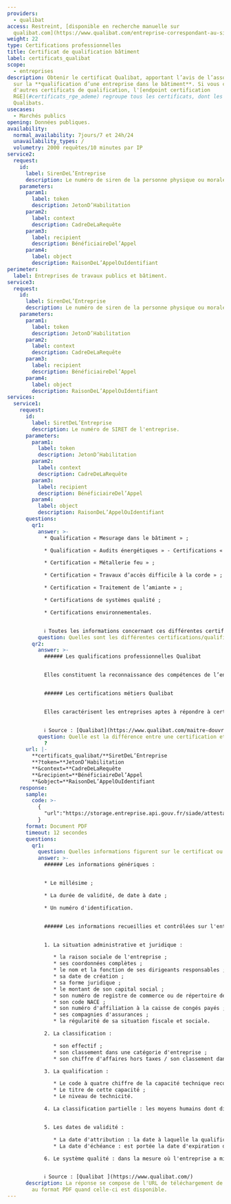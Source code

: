 ```yaml
---
providers:
  - qualibat
access: Restreint, [disponible en recherche manuelle sur
  qualibat.com](https://www.qualibat.com/entreprise-correspondant-au-sirenraison-sociale/?siren_or_r_soc=){:target="_blank"}
weight: 22
type: Certifications professionnelles
title: Certificat de qualification bâtiment
label: certificats_qualibat
scope:
  - entreprises
description: Obtenir le certificat Qualibat, apportant l’avis de l’association
  sur la **qualification d’une entreprise dans le bâtiment**. Si vous cherchez
  d'autres certificats de qualification, l'[endpoint certification
  RGE](#certificats_rge_ademe) regroupe tous les certificats, dont les
  Qualibats.
usecases:
  - Marchés publics
opening: Données publiques.
availability:
  normal_availability: 7jours/7 et 24h/24
  unavailability_types: /
  volumetry: 2000 requêtes/10 minutes par IP
service2:
  request:
    id:
      label: SirenDeL’Entreprise
      description: Le numéro de siren de la personne physique ou morale recherchée
    parameters:
      param1:
        label: token
        description: JetonD’Habilitation
      param2:
        label: context
        description: CadreDeLaRequête
      param3:
        label: recipient
        description: BénéficiaireDel’Appel
      param4:
        label: object
        description: RaisonDeL’AppelOuIdentifiant
perimeter:
  label: Entreprises de travaux publics et bâtiment.
service3:
  request:
    id:
      label: SirenDeL’Entreprise
      description: Le numéro de siren de la personne physique ou morale recherchée
    parameters:
      param1:
        label: token
        description: JetonD’Habilitation
      param2:
        label: context
        description: CadreDeLaRequête
      param3:
        label: recipient
        description: BénéficiaireDel’Appel
      param4:
        label: object
        description: RaisonDeL’AppelOuIdentifiant
services:
  service1:
    request:
      id:
        label: SiretDeL’Entreprise
        description: Le numéro de SIRET de l'entreprise.
      parameters:
        param1:
          label: token
          description: JetonD’Habilitation
        param2:
          label: context
          description: CadreDeLaRequête
        param3:
          label: recipient
          description: BénéficiaireDel’Appel
        param4:
          label: object
          description: RaisonDeL’AppelOuIdentifiant
      questions:
        qr1:
          answer: >-
            * Qualification « Mesurage dans le bâtiment » ;

            * Qualification « Audits énergétiques » - Certifications « Traitement des bois » ;

            * Certification « Métallerie feu » ;

            * Certification « Travaux d’accès difficile à la corde » ;

            * Certification « Traitement de l’amiante » ;

            * Certifications de systèmes qualité ;

            * Certifications environnementales.


            ℹ️ Toutes les informations concernant ces différentes certifications et qualifications sont disponibles sur le [site Qualibat]( https://www.qualibat.com/documentation/documentation-technique){:target="_blank"}
          question: Quelles sont les différentes certifications/qualifications ?
        qr2:
          answer: >-
            ###### Les qualifications professionnelles Qualibat


            Elles constituent la reconnaissance des compétences de l’entreprise, de sa capacité à réaliser des travaux dans une activité donnée, à un niveau de technicité défini. Elles donnent à l’entreprise les moyens de faire-valoir son expertise technique et permettent au maître d’ouvrage d’identifier précisément les professionnels capables de répondre à sa demande. 


            ###### Les certifications métiers Qualibat 


            Elles caractérisent les entreprises aptes à répondre à certaines activités nécessitant le respect de réglementations particulières en matière d’environnement, de sécurité ou de protection de la santé. Elles sont attribuées à partir de référentiels techniques spécifiques. En plus de la reconnaissance du savoir-faire, elles supposent la mise en place d’un système d’organisation et de procédures au sein de l’entreprise. 


            ℹ️ Source : [Qualibat](https://www.qualibat.com/maitre-douvrage/nomenclature/consulter-la-nomenclature){:target="_blank"}
          question: Quelle est la différence entre une certification et une qualification
            ?
      url: |-
        **certificats_qualibat/**SiretDeL’Entreprise
        **?token=**JetonD’Habilitation
        **&context=**CadreDeLaRequête
        **&recipient=**BénéficiaireDel’Appel
        **&object=**RaisonDeL’AppelOuIdentifiant
    response:
      sample:
        code: >-
          {
            "url":"https://storage.entreprise.api.gouv.fr/siade/attestation%2D3a858b299ce9f370e6bdc666d0616617_qualibat.pdf"
          }
      format: Document PDF
      timeout: 12 secondes
      questions:
        qr1:
          question: Quelles informations figurent sur le certificat ou la qualification ?
          answer: >-
            ###### Les informations génériques :


            * Le millésime ;

            * La durée de validité, de date à date ;

            * Un numéro d'identification. 


            ###### Les informations recueillies et contrôlées sur l'entreprise :


            1. La situation administrative et juridique : 

               * la raison sociale de l'entreprise ;
               * ses coordonnées complètes ;
               * le nom et la fonction de ses dirigeants responsables ;
               * sa date de création ;
               * sa forme juridique ;
               * le montant de son capital social ;
               * son numéro de registre de commerce ou de répertoire des métiers
               * son code NACE ;
               * son numéro d'affiliation à la caisse de congés payés ;
               * ses compagnies d'assurances ;
               * la régularité de sa situation fiscale et sociale.

            2. La classification : 

               * son effectif ;
               * son classement dans une catégorie d'entreprise ;
               * son chiffre d'affaires hors taxes / son classement dans une catégorie d'entreprise

            3. La qualification : 

               * Le code à quatre chiffre de la capacité technique reconnue à l'entreprise dans une activité donnée ;
               * Le titre de cette capacité ;
               * Le niveau de technicité.

            4. La classification partielle : les moyens humains dont dispose l'entreprise dans l'activité pour laquelle elle est qualifiée sont précisés.


            5. Les dates de validité : 

               * La date d'attribution : la date à laquelle la qualification a été attribuée ou du plus récent renouvellement. 
               * La date d'échéance : est portée la date d'expiration de validité de la qualification.

            6. Le système qualité : dans la mesure où l'entreprise a mis en place une démarche qualité certifiée par QUALIBAT, la certification de son système qualité est mentionnée en annexe. 


            ℹ️ Source : [Qualibat ](https://www.qualibat.com/)
      description: La réponse se compose de l'URL de téléchargement de l'attestation
        au format PDF quand celle-ci est disponible.
---
```

